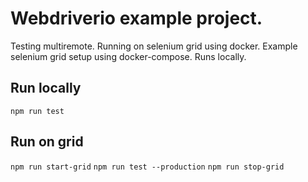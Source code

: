 # Webdriverio example project.

Testing multiremote.
Running on selenium grid using docker.
Example selenium grid setup using docker-compose. Runs locally.

## Run locally
`npm run test`

## Run on grid
`npm run start-grid`
`npm run test --production`
`npm run stop-grid`